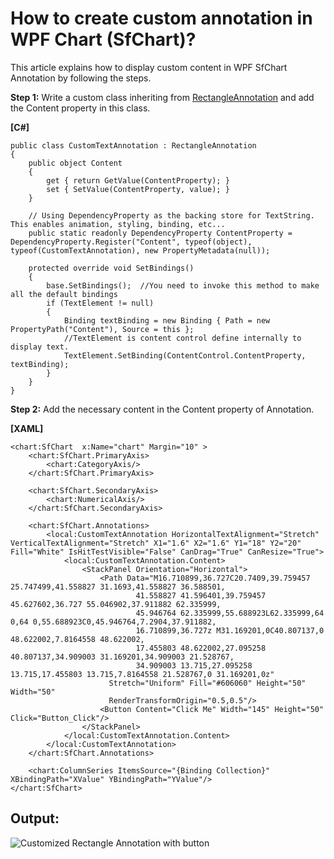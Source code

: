 # How to create custom annotation in WPF Chart (SfChart)?

This article explains how to display custom content in WPF SfChart Annotation by following the steps.

**Step 1:** Write a custom class inheriting from [RectangleAnnotation](https://help.syncfusion.com/cr/wpf/Syncfusion.UI.Xaml.Charts.RectangleAnnotation.html) and add the Content property in this class.

**[C#]**
```
public class CustomTextAnnotation : RectangleAnnotation
{
    public object Content
    {
        get { return GetValue(ContentProperty); }
        set { SetValue(ContentProperty, value); }
    }

    // Using DependencyProperty as the backing store for TextString.  This enables animation, styling, binding, etc...
    public static readonly DependencyProperty ContentProperty = DependencyProperty.Register("Content", typeof(object), typeof(CustomTextAnnotation), new PropertyMetadata(null));

    protected override void SetBindings()
    {
        base.SetBindings();  //You need to invoke this method to make all the default bindings
        if (TextElement != null)
        {
            Binding textBinding = new Binding { Path = new PropertyPath("Content"), Source = this };
            //TextElement is content control define internally to display text.
            TextElement.SetBinding(ContentControl.ContentProperty, textBinding);
        }
    }
}
```

**Step 2:** Add the necessary content in the Content property of Annotation.

**[XAML]**
```
<chart:SfChart  x:Name="chart" Margin="10" >
    <chart:SfChart.PrimaryAxis>
        <chart:CategoryAxis/>
    </chart:SfChart.PrimaryAxis>

    <chart:SfChart.SecondaryAxis>
        <chart:NumericalAxis/>
    </chart:SfChart.SecondaryAxis>

    <chart:SfChart.Annotations>
        <local:CustomTextAnnotation HorizontalTextAlignment="Stretch" VerticalTextAlignment="Stretch" X1="1.6" X2="1.6" Y1="18" Y2="20" Fill="White" IsHitTestVisible="False" CanDrag="True" CanResize="True">
            <local:CustomTextAnnotation.Content>
                <StackPanel Orientation="Horizontal">
                    <Path Data="M16.710899,36.727C20.7409,39.759457 25.747499,41.558827 31.1693,41.558827 36.588501,
                            41.558827 41.596401,39.759457 45.627602,36.727 55.046902,37.911882 62.335999,
                            45.946764 62.335999,55.688923L62.335999,64 0,64 0,55.688923C0,45.946764,7.2904,37.911882,
                            16.710899,36.727z M31.169201,0C40.807137,0 48.622002,7.8164558 48.622002,
                            17.455803 48.622002,27.095258 40.807137,34.909003 31.169201,34.909003 21.528767,
                            34.909003 13.715,27.095258 13.715,17.455803 13.715,7.8164558 21.528767,0 31.169201,0z" 
                      Stretch="Uniform" Fill="#606060" Height="50" Width="50" 
                      RenderTransformOrigin="0.5,0.5"/>
                    <Button Content="Click Me" Width="145" Height="50" Click="Button_Click"/>
                </StackPanel>
            </local:CustomTextAnnotation.Content>
        </local:CustomTextAnnotation>
    </chart:SfChart.Annotations>

    <chart:ColumnSeries ItemsSource="{Binding Collection}" XBindingPath="XValue" YBindingPath="YValue"/>
</chart:SfChart>
```

## Output:

![Customized Rectangle Annotation with button](https://user-images.githubusercontent.com/102642528/211318119-488d4bda-402e-450e-ac06-b32592c28313.png)
